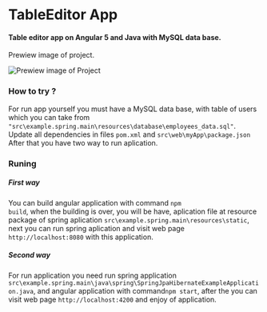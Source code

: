 # TableEditor App
#### Table editor app on Angular 5 and Java with MySQL data base.
 
 
 Prewiew image of project. 
 
![Prewiew image of Project](https://i.imgur.com/HdNEamd.png)

### How to try ?
For run app yourself you must have a MySQL data base, 
with table of users which you can take from  <code>"src\example.spring.main\resources\database\employees_data.sql"</code>.
Update all dependencies in files <code>pom.xml</code> and <code>src\web\myApp\package.json</code>
After that you have two way to run aplication.

### Runing

##### First way
You can build angular application with command <code>npm build</code>, when  the building is over, 
you will be have, aplication file at resource package of spring aplication <code>src\example.spring.main\resources\static</code>, 
next you can run spring aplication and visit web page <code>http://localhost:8080</code> with this application.

##### Second way
For run application you need run spring application <code>src\example.spring.main\java\spring\SpringJpaHibernateExampleApplication.java</code>, and angular application with command<code>npm start</code>, after the you can visit web page <code>http://localhost:4200</code> and enjoy of application.
